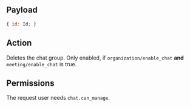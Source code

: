 ## Payload
```js
{ id: Id; }
```

## Action
Deletes the chat group. Only enabled, if `organization/enable_chat` **and** `meeting/enable_chat` is true.

## Permissions
The request user needs `chat.can_manage`.
